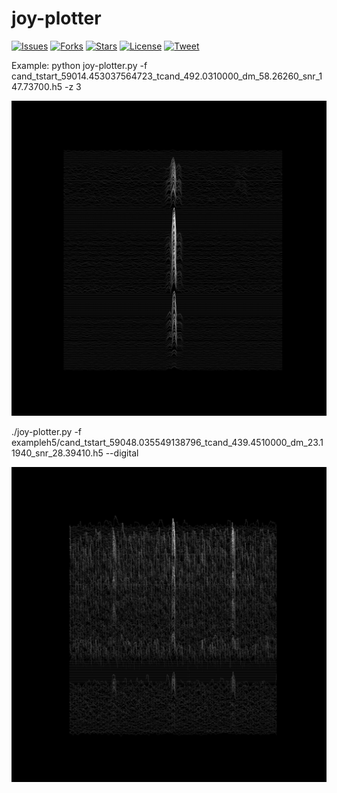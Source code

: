 # joy-plotter


[![Issues](https://img.shields.io/github/issues/josephwkania/joy-plotter?style=flat-square)]()
[![Forks](https://img.shields.io/github/forks/josephwkania/joy-plotter?style=flat-square)]()
[![Stars](https://img.shields.io/github/stars/josephwkania/joy-plotter?style=flat-square)]()
[![License](https://img.shields.io/github/license/josephwkania/joy-plotter?style=flat-square)]()
[![Tweet](https://img.shields.io/twitter/url?url=https%3A%2F%2Fgithub.com%2Fjosephwkania%2Fjoy-plotter)]()

Example:  python joy-plotter.py -f cand_tstart_59014.453037564723_tcand_492.0310000_dm_58.26260_snr_147.73700.h5 -z 3 

![Output of the above command](https://github.com/josephwkania/joy-plotter/blob/master/cand_tstart_59014.453037564723_tcand_492.0310000_dm_58.26260_snr_147.73700.png)

./joy-plotter.py -f exampleh5/cand_tstart_59048.035549138796_tcand_439.4510000_dm_23.11940_snr_28.39410.h5 --digital

![Output of the above command](https://github.com/josephwkania/joy-plotter/blob/master/cand_tstart_59048.035549138796_tcand_439.4510000_dm_23.11940_snr_28.39410.png)
